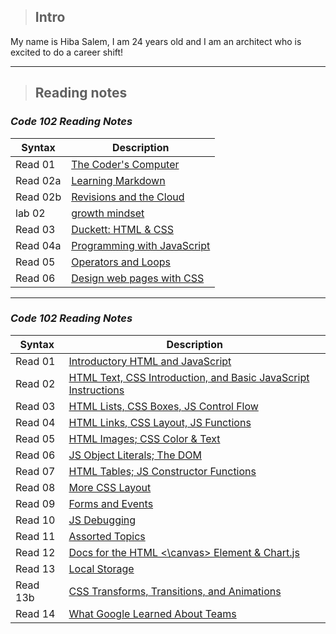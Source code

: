> ## **Intro** 
My name is Hiba Salem, I am 24 years old and I am an architect who is excited to do a career shift!
- - -
> ## **Reading notes**

### ***Code 102 Reading Notes***

| Syntax            | Description                                          |
| --------------    |----------------------------------------              |
| Read 01           | [The Coder's Computer](102/read01.md)                |
| Read 02a          | [Learning Markdown](102/read02a.md)                  |
| Read 02b          | [Revisions and the Cloud](102/read02.md)             |
| lab 02            | [growth mindset](102/lab02.md)                       |
| Read 03           | [Duckett: HTML & CSS](102/read03.md)                 |
| Read 04a          | [Programming with JavaScript](102/read04a.md)        |
| Read 05           | [Operators and Loops](102/read05.md)                 |
| Read 06           | [Design web pages with CSS](102/read06.md)           |

- - -
### ***Code 102 Reading Notes***

| Syntax            | Description                                                                      |
| --------------    |----------------------------------------                                          |
| Read 01           | [Introductory HTML and JavaScript](201/read01.md)                                |
| Read 02           | [HTML Text, CSS Introduction, and Basic JavaScript Instructions](201/read02.md)  |
| Read 03           | [HTML Lists, CSS Boxes, JS Control Flow](201/read03.md)                          |
| Read 04           | [HTML Links, CSS Layout, JS Functions](201/read04.md)                            |
| Read 05           | [HTML Images; CSS Color & Text](201/read05.md)                                   |
| Read 06           | [JS Object Literals; The DOM](201/read06.md)                                     |
| Read 07           | [HTML Tables; JS Constructor Functions](201/read07.md)                           |
| Read 08           | [More CSS Layout](201/read08.md)                                                 |
| Read 09           | [Forms and Events](201/read09.md)                                                |
| Read 10           | [JS Debugging](201/read10.md)                                                    |
| Read 11           | [Assorted Topics](201/read11.md)                                                 |
| Read 12           | [Docs for the HTML <\canvas> Element & Chart.js](201/read12.md)                  |
| Read 13           | [Local Storage](201/read13.md)                                                   |
| Read 13b          | [CSS Transforms, Transitions, and Animations](201/read13b.md)                    |
| Read 14           | [What Google Learned About Teams](201/read14b.md)                                |

